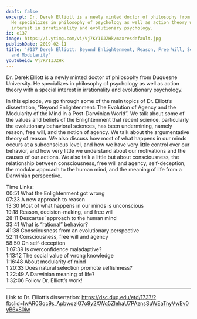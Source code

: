 ```yaml
---
draft: false
excerpt: Dr. Derek Elliott is a newly minted doctor of philosophy from Duquesne University.
  He specializes in philosophy of psychology as well as action theory with a special
  interest in irrationality and evolutionary psychology.
id: e137
image: https://i.ytimg.com/vi/Vj7KY1IJZHk/maxresdefault.jpg
publishDate: 2019-02-11
title: '#137 Derek Elliott: Beyond Enlightenment, Reason, Free Will, Self-deception,
  and Modularity'
youtubeid: Vj7KY1IJZHk
---
```

Dr. Derek Elliott is a newly minted doctor of philosophy from Duquesne University. He specializes in philosophy of psychology as well as action theory with a special interest in irrationality and evolutionary psychology.

In this episode, we go through some of the main topics of Dr. Elliott’s dissertation, “Beyond Enlightenment: The Evolution of Agency and the Modularity of the Mind in a Post-Darwinian World”. We talk about some of the values and beliefs of the Enlightenment that recent science, particularly the evolutionary behavioral sciences, has been undermining, namely reason, free will, and the notion of agency. We talk about the argumentative theory of reason. We also discuss how most of what happens in our minds occurs at a subconscious level, and how we have very little control over our behavior, and how very little we understand about our motivations and the causes of our actions. We also talk a little but about consciousness, the relationship between consciousness, free will and agency, self-deception, the modular approach to the human mind, and the meaning of life from a Darwinian perspective.

Time Links:  
00:51  What the Enlightenment got wrong  
07:23  A new approach to reason                             
13:30  Most of what happens in our minds is unconscious              
19:18  Reason, decision-making, and free will            
28:11  Descartes’ approach to the human mind     
33:41  What is “rational” behavior?        
41:38  Consciousness from an evolutionary perspective         
52:11  Consciousness, free will and agency      
58:50  On self-deception  
1:07:39  Is overconfidence maladaptive?  
1:13:12  The social value of wrong knowledge  
1:16:48  About modularity of mind  
1:20:33  Does natural selection promote selfishness?  
1:22:49  A Darwinian meaning of life?  
1:32:06  Follow Dr. Elliott’s work!

---

Link to Dr. Elliott’s dissertation: https://dsc.duq.edu/etd/1737/?fbclid=IwAR0Gqc9s_ApbwqzlG7o9y2XWq5ZlehaU7PAznsSuWEaTnyVwEv0yB6x80iw
